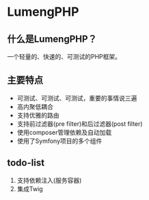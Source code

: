 LumengPHP
=========

什么是LumengPHP？
----------------

一个轻量的、快速的、可测试的PHP框架。

主要特点
-------

* 可测试、可测试、可测试，重要的事情说三遍
* 高内聚低耦合
* 支持优雅的路由
* 支持前过滤器(pre filter)和后过滤器(post filter)
* 使用composer管理依赖及自动加载
* 使用了Symfony项目的多个组件

todo-list
----------

1. 支持依赖注入(服务容器)
2. 集成Twig